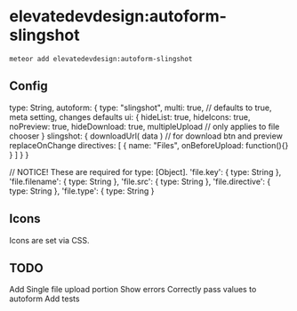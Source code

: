 elevatedevdesign:autoform-slingshot
=========================

`meteor add elevatedevdesign:autoform-slingshot`

## Config

type: String,
autoform: {
  type: "slingshot",
  multi: true, // defaults to true, meta setting, changes defaults
  ui: {
    hideList: true,
    hideIcons: true,
    noPreview: true,
    hideDownload: true,
    multipleUpload  // only applies to file chooser
  }
  slingshot: {
    downloadUrl( data ) // for download btn and preview
    replaceOnChange
    directives: [
      { 
        name: "Files",
        onBeforeUpload: function(){}
      }
    ]
  }
}

// NOTICE! These are required for type: [Object].
'file.key': { type: String },
'file.filename': { type: String },
'file.src': { type: String },
'file.directive': { type: String },
'file.type': { type: String }

## Icons
Icons are set via CSS.

## TODO
Add Single file upload portion
Show errors
Correctly pass values to autoform
Add tests
